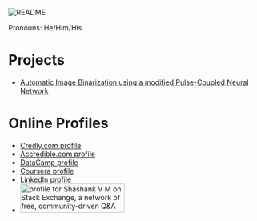![README](https://user-images.githubusercontent.com/58113556/114544443-3f7b8400-9c78-11eb-88cb-971a9680e9d4.png)

Pronouns: He/Him/His
# Projects
- [Automatic Image Binarization using a modified Pulse-Coupled Neural Network](https://github.com/ShashankVM/pcnn-algorithm-demo)

# Online Profiles
- [Credly.com profile](https://www.credly.com/users/shashank-v-m/) 
- [Accredible.com profile](https://v2.credential.net/profile/shashankvm133/wallet) 
- [DataCamp profile](https://www.datacamp.com/profile/shashankmathew) 
- [Coursera profile](https://www.coursera.org/user/9b0953303b5aa52680f26d29abc32ac1)
- [LinkedIn profile](https://www.linkedin.com/in/shashankmathew/)
- <a href="https://stackexchange.com/users/17017739/shashank-v-m"><img src="https://stackexchange.com/users/flair/17017739.png" width="208" height="58" alt="profile for Shashank V M on Stack Exchange, a network of free, community-driven Q&amp;A sites" title="profile for Shashank V M on Stack Exchange, a network of free, community-driven Q&amp;A sites" /></a>
